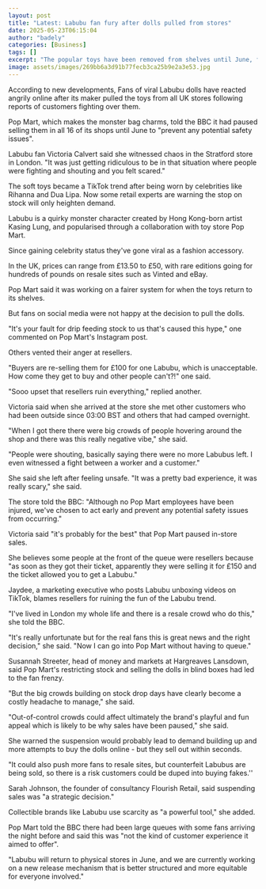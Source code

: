 ```yaml
---
layout: post
title: "Latest: Labubu fan fury after dolls pulled from stores"
date: 2025-05-23T06:15:04
author: "badely"
categories: [Business]
tags: []
excerpt: "The popular toys have been removed from shelves until June, following reports of customers fighting over them."
image: assets/images/269bb6a3d91b77fecb3ca25b9e2a3e53.jpg
---
```


According to new developments, Fans of viral Labubu dolls have reacted angrily online after its maker pulled the toys from all UK stores following reports of customers fighting over them.

Pop Mart, which makes the monster bag charms, told the BBC it had paused selling them in all 16 of its shops until June to "prevent any potential safety issues".

Labubu fan Victoria Calvert said she witnessed chaos in the Stratford store in London. "It was just getting ridiculous to be in that situation where people were fighting and shouting and you felt scared."

The soft toys became a TikTok trend after being worn by celebrities like Rihanna and Dua Lipa. Now some retail experts are warning the stop on stock will only heighten demand.

Labubu is a quirky monster character created by Hong Kong-born artist Kasing Lung, and popularised through a collaboration with toy store Pop Mart. 

Since gaining celebrity status they've gone viral as a fashion accessory.

In the UK, prices can range from £13.50 to £50, with rare editions going for hundreds of pounds on resale sites such as Vinted and eBay.

Pop Mart said it was working on a fairer system for when the toys return to its shelves.

But fans on social media were not happy at the decision to pull the dolls.

"It's your fault for drip feeding stock to us that's caused this hype," one commented on Pop Mart's Instagram post.

Others vented their anger at resellers.

"Buyers are re-selling them for £100 for one Labubu, which is unacceptable. How come they get to buy and other people can't?!" one said.

"Sooo upset that resellers ruin everything," replied another.

Victoria said when she arrived at the store she met other customers who had been outside since 03:00 BST and others that had camped overnight.

"When I got there there were big crowds of people hovering around the shop and there was this really negative vibe," she said. 

"People were shouting, basically saying there were no more Labubus left. I even witnessed a fight between a worker and a customer."

She said she left after feeling unsafe. "It was a pretty bad experience, it was really scary," she said.

The store told the BBC: "Although no Pop Mart employees have been injured, we've chosen to act early and prevent any potential safety issues from occurring."

Victoria said "it's probably for the best" that Pop Mart paused in-store sales.

She believes some people at the front of the queue were resellers because "as soon as they got their ticket, apparently they were selling it for £150 and the ticket allowed you to get a Labubu."

Jaydee, a marketing executive who posts Labubu unboxing videos on TikTok, blames resellers for ruining the fun of the Labubu trend.

"I've lived in London my whole life and there is a resale crowd who do this," she told the BBC.

"It's really unfortunate but for the real fans this is great news and the right decision," she said. "Now I can go into Pop Mart without having to queue."

Susannah Streeter, head of money and markets at Hargreaves Lansdown, said Pop Mart's restricting stock and selling the dolls in blind boxes had led to the fan frenzy.

"But the big crowds building on stock drop days have clearly become a costly headache to manage," she said.

"Out-of-control crowds could affect ultimately the brand's playful and fun appeal which is likely to be why sales have been paused," she said.

She warned the suspension would probably lead to demand building up and more attempts to buy the dolls online - but they sell out within seconds. 

"It could also push more fans to resale sites, but counterfeit Labubus are being sold, so there is a risk customers could be duped into buying fakes.''

Sarah Johnson, the founder of consultancy Flourish Retail, said suspending sales was "a strategic decision."

Collectible brands like Labubu use scarcity as "a powerful tool," she added.

Pop Mart told the BBC there had been large queues with some fans arriving the night before and said this was "not the kind of customer experience it aimed to offer".

"Labubu will return to physical stores in June, and we are currently working on a new release mechanism that is better structured and more equitable for everyone involved."

